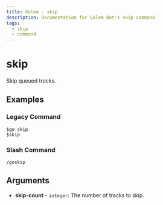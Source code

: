 ```yaml
---
title: Golem - skip
description: Documentation for Golem Bot's skip command.
tags:
  - skip
  - command
---
```


# skip

Skip queued tracks.

## Examples

### Legacy Command

```
$go skip
$skip
```

### Slash Command

```
/goskip
```

## Arguments
- **skip-count** - `integer`: The number of tracks to skip.


